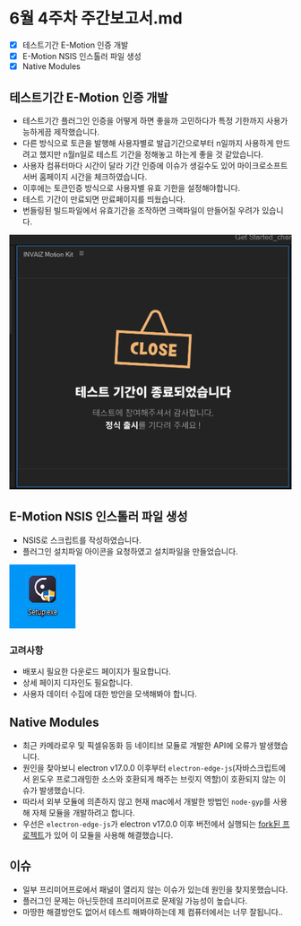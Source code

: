 # 6월 4주차 주간보고서.md

- [x] 테스트기간 E-Motion 인증 개발
- [x] E-Motion NSIS 인스톨러 파일 생성
- [x] Native Modules

## 테스트기간 E-Motion 인증 개발

- 테스트기간 플러그인 인증을 어떻게 하면 좋을까 고민하다가 특정 기한까지 사용가능하게끔 제작했습니다.
- 다른 방식으로 토큰을 발행해 사용자별로 발급기간으로부터 n일까지 사용하게 만드려고 했지만 n월n일로 테스트 기간을 정해놓고 하는게 좋을 것 같았습니다.
- 사용자 컴퓨터마다 시간이 달라 기간 인증에 이슈가 생길수도 있어 마이크로소프트 서버 홈페이지 시간을 체크하였습니다.
- 이후에는 토큰인증 방식으로 사용자별 유효 기한을 설정해야합니다.
- 테스트 기간이 만료되면 만료페이지를 띄웠습니다.
- 번들링된 빌드파일에서 유효기간을 조작하면 크랙파일이 만들어질 우려가 있습니다.

![테스트기간](./asset/테스트기간.png)

## E-Motion NSIS 인스톨러 파일 생성

- NSIS로 스크립트를 작성하였습니다.
- 플러그인 설치파일 아이콘을 요청하였고 설치파일을 만들었습니다.

![setup](./asset/setup.png)

### 고려사항

- 배포시 필요한 다운로드 페이지가 필요합니다.
- 상세 페이지 디자인도 필요합니다.
- 사용자 데이터 수집에 대한 방안을 모색해봐야 합니다.

## Native Modules

- 최근 카메라로우 및 픽셀유동화 등 네이티브 모듈로 개발한 API에 오류가 발생했습니다.
- 원인을 찾아보니 electron v17.0.0 이후부터 `electron-edge-js`(자바스크립트에서 윈도우 프로그래밍한 소스와 호환되게 해주는 브릿지 역할)이 호환되지 않는 이슈가 발생했습니다.
- 따라서 외부 모듈에 의존하지 않고 현재 mac에서 개발한 방법인 `node-gyp`를 사용해 자체 모듈을 개발하려고 합니다.
- 우선은 `electron-edge-js`가 electron v17.0.0 이후 버전에서 실행되는 [fork된 프로젝트](https://github.com/JesseRedfield/electron-edge-js)가 있어 이 모듈을 사용해 해결했습니다.

## 이슈

- 일부 프리미어프로에서 패널이 열리지 않는 이슈가 있는데 원인을 찾지못했습니다.
- 플러그인 문제는 아닌듯한데 프리미어프로 문제일 가능성이 높습니다.
- 마땅한 해결방안도 없어서 테스트 해봐야하는데 제 컴퓨터에서는 너무 잘됩니다..
